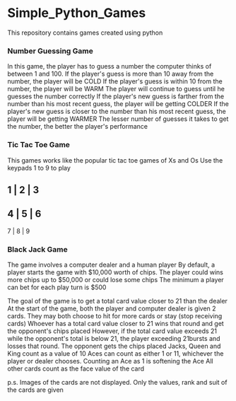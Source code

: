 # Simple_Python_Games

This repository contains games created using python

### Number Guessing Game
In this game, the player has to guess a number the computer thinks of between 1 and 100.
If the player's guess is more than 10 away from the number, the player will be COLD
If the player's guess is within 10 from the number, the player will be WARM
The player will continue to guess until he guesses the number correctly
If the player's new guess is farther from the number than his most recent guess, the player will be getting COLDER
If the player's new guess is closer to the number than his most recent guess, the player will be getting WARMER
The lesser number of guesses it takes to get the number, the better the player's performance


### Tic Tac Toe Game
This games works like the popular tic tac toe games of Xs and Os
Use the keypads 1 to 9 to play
 
 1 | 2 | 3
 ----------
 4 | 5 | 6
 ----------
 7 | 8 | 9


### Black Jack Game
The game involves a computer dealer and a human player
By default, a player starts the game with $10,000 worth of chips. The player could wins more chips up to $50,000 or could lose some chips
The minimum a player can bet for each play turn is $500

The goal of the game is to get a total card value closer to 21 than the dealer
At the start of the game, both the player and computer dealer is given 2 cards. They may both choose to hit for more cards or stay (stop receiving cards)
Whoever has a total card value closer to 21 wins that round and get the opponent's chips placed
However, if the total card value exceeds 21 while the opponent's total is below 21, the player exceeding 21bursts and losses that round. The opponent gets the chips placed
Jacks, Queen and King count as a value of 10
Aces can count as either 1 or 11, whichever the player or dealer chooses. Counting an Ace as 1 is softening the Ace
All other cards count as the face value of the card

p.s. Images of the cards are not displayed. Only the values, rank and suit of the cards are given


